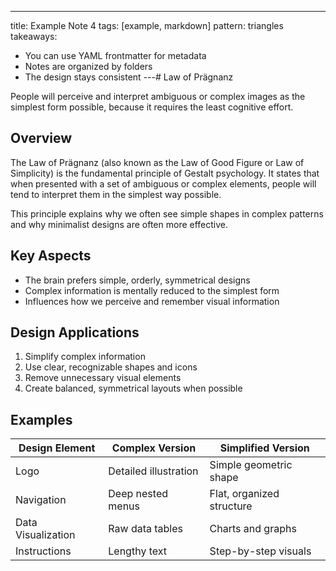 ---
title: Example Note 4 
tags: [example, markdown]
pattern: triangles
takeaways:
  - You can use YAML frontmatter for metadata
  - Notes are organized by folders
  - The design stays consistent
---# Law of Prägnanz

People will perceive and interpret ambiguous or complex images as the simplest form possible, because it requires the least cognitive effort.

## Overview

The Law of Prägnanz (also known as the Law of Good Figure or Law of Simplicity) is the fundamental principle of Gestalt psychology. It states that when presented with a set of ambiguous or complex elements, people will tend to interpret them in the simplest way possible.

This principle explains why we often see simple shapes in complex patterns and why minimalist designs are often more effective.

## Key Aspects

* The brain prefers simple, orderly, symmetrical designs
* Complex information is mentally reduced to the simplest form
* Influences how we perceive and remember visual information

## Design Applications

1. Simplify complex information
2. Use clear, recognizable shapes and icons
3. Remove unnecessary visual elements
4. Create balanced, symmetrical layouts when possible

## Examples

| Design Element | Complex Version | Simplified Version |
| -------------- | --------------- | ------------------ |
| Logo | Detailed illustration | Simple geometric shape |
| Navigation | Deep nested menus | Flat, organized structure |
| Data Visualization | Raw data tables | Charts and graphs |
| Instructions | Lengthy text | Step-by-step visuals |
